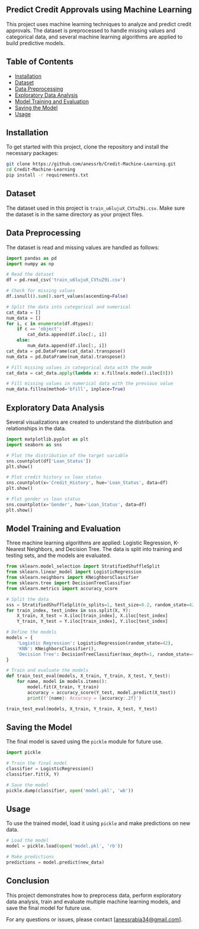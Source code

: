 ## Predict Credit Approvals using Machine Learning

This project uses machine learning techniques to analyze and predict credit approvals. The dataset is preprocessed to handle missing values and categorical data, and several machine learning algorithms are applied to build predictive models.

## Table of Contents
- [Installation](#installation)
- [Dataset](#dataset)
- [Data Preprocessing](#data-preprocessing)
- [Exploratory Data Analysis](#exploratory-data-analysis)
- [Model Training and Evaluation](#model-training-and-evaluation)
- [Saving the Model](#saving-the-model)
- [Usage](#usage)

## Installation
To get started with this project, clone the repository and install the necessary packages:
```bash
git clone https://github.com/anessrb/Credit-Machine-Learning.git
cd Credit-Machine-Learning
pip install -r requirements.txt
```

## Dataset
The dataset used in this project is `train_u6lujuX_CVtuZ9i.csv`. Make sure the dataset is in the same directory as your project files.

## Data Preprocessing
The dataset is read and missing values are handled as follows:

```python
import pandas as pd
import numpy as np

# Read the dataset
df = pd.read_csv('train_u6lujuX_CVtuZ9i.csv')

# Check for missing values
df.isnull().sum().sort_values(ascending=False)

# Split the data into categorical and numerical
cat_data = []
num_data = []
for i, c in enumerate(df.dtypes):
    if c == 'object':
        cat_data.append(df.iloc[:, i])
    else:
        num_data.append(df.iloc[:, i])
cat_data = pd.DataFrame(cat_data).transpose()
num_data = pd.DataFrame(num_data).transpose()

# Fill missing values in categorical data with the mode
cat_data = cat_data.apply(lambda x: x.fillna(x.mode().iloc[0]))

# Fill missing values in numerical data with the previous value
num_data.fillna(method='bfill', inplace=True)
```

## Exploratory Data Analysis
Several visualizations are created to understand the distribution and relationships in the data.

```python
import matplotlib.pyplot as plt
import seaborn as sns

# Plot the distribution of the target variable
sns.countplot(df['Loan_Status'])
plt.show()

# Plot credit history vs loan status
sns.countplot(x='Credit_History', hue='Loan_Status', data=df)
plt.show()

# Plot gender vs loan status
sns.countplot(x='Gender', hue='Loan_Status', data=df)
plt.show()
```

## Model Training and Evaluation
Three machine learning algorithms are applied: Logistic Regression, K-Nearest Neighbors, and Decision Tree. The data is split into training and testing sets, and the models are evaluated.

```python
from sklearn.model_selection import StratifiedShuffleSplit
from sklearn.linear_model import LogisticRegression
from sklearn.neighbors import KNeighborsClassifier
from sklearn.tree import DecisionTreeClassifier
from sklearn.metrics import accuracy_score

# Split the data
sss = StratifiedShuffleSplit(n_splits=1, test_size=0.2, random_state=42)
for train_index, test_index in sss.split(X, Y):
    X_train, X_test = X.iloc[train_index], X.iloc[test_index]
    Y_train, Y_test = Y.iloc[train_index], Y.iloc[test_index]

# Define the models
models = {
    'Logistic Regression': LogisticRegression(random_state=42),
    'KNN': KNeighborsClassifier(),
    'Decision Tree': DecisionTreeClassifier(max_depth=1, random_state=42),
}

# Train and evaluate the models
def train_test_eval(models, X_train, Y_train, X_test, Y_test):
    for name, model in models.items():
        model.fit(X_train, Y_train)
        accuracy = accuracy_score(Y_test, model.predict(X_test))
        print(f'{name}: Accuracy = {accuracy:.2f}')

train_test_eval(models, X_train, Y_train, X_test, Y_test)
```

## Saving the Model
The final model is saved using the `pickle` module for future use.

```python
import pickle

# Train the final model
classifier = LogisticRegression()
classifier.fit(X, Y)

# Save the model
pickle.dump(classifier, open('model.pkl', 'wb'))
```

## Usage
To use the trained model, load it using `pickle` and make predictions on new data.

```python
# Load the model
model = pickle.load(open('model.pkl', 'rb'))

# Make predictions
predictions = model.predict(new_data)
```

## Conclusion
This project demonstrates how to preprocess data, perform exploratory data analysis, train and evaluate multiple machine learning models, and save the final model for future use.

For any questions or issues, please contact [anessrabia34@gmail.com].
